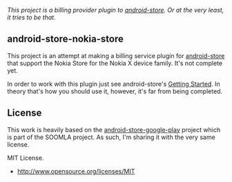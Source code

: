 *This project is a billing provider plugin to [android-store](https://github.com/soomla/android-store). Or at the very least, it tries to be that.*

## android-store-nokia-store

This project is an attempt at making a billing service plugin for [android-store](https://github.com/soomla/android-store) that support the Nokia Store for the Nokia X device family. It's not complete yet.  

In order to work with this plugin just see android-store's [Getting Started](https://github.com/soomla/android-store#getting-started). In theory that's how you should use it, however, it's far from being completed.  

## License

This work is heavily based on the [android-store-google-play](https://github.com/soomla/android-store-google-play) project which is part of the SOOMLA project. As such, I'm sharing it with the very same license.  

MIT License.
+ http://www.opensource.org/licenses/MIT


